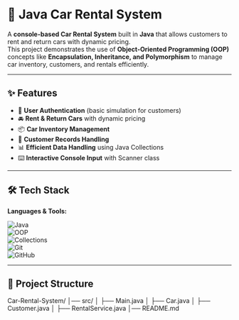 # 🚗 Java Car Rental System  

A **console-based Car Rental System** built in **Java** that allows customers to rent and return cars with dynamic pricing.  
This project demonstrates the use of **Object-Oriented Programming (OOP)** concepts like **Encapsulation, Inheritance, and Polymorphism** to manage car inventory, customers, and rentals efficiently.  

---

## ✨ Features  
- 🔑 **User Authentication** (basic simulation for customers)  
- 🚘 **Rent & Return Cars** with dynamic pricing  
- 📦 **Car Inventory Management**  
- 👥 **Customer Records Handling**  
- 📊 **Efficient Data Handling** using Java Collections  
- ⌨️ **Interactive Console Input** with Scanner class  

---

## 🛠️ Tech Stack  

**Languages & Tools:**  

![Java](https://img.shields.io/badge/Java-ED8B00?style=for-the-badge&logo=java&logoColor=white)  
![OOP](https://img.shields.io/badge/OOP-Concepts-blue?style=for-the-badge)  
![Collections](https://img.shields.io/badge/Collections-HashMap%2C%20ArrayList-green?style=for-the-badge)  
![Git](https://img.shields.io/badge/Git-F05032?style=for-the-badge&logo=git&logoColor=white)  
![GitHub](https://img.shields.io/badge/GitHub-100000?style=for-the-badge&logo=github&logoColor=white)  

---

## 📂 Project Structure  

Car-Rental-System/
│── src/
│ ├── Main.java
│ ├── Car.java
│ ├── Customer.java
│ ├── RentalService.java
│── README.md
